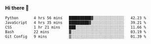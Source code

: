 ### Hi there 🌱
<!--START_SECTION:waka-->

```txt
Python       4 hrs 56 mins   ██████████▓░░░░░░░░░░░░░░   42.23 %
JavaScript   4 hrs 35 mins   █████████▓░░░░░░░░░░░░░░░   39.21 %
CSS          1 hr 21 mins    ███░░░░░░░░░░░░░░░░░░░░░░   11.66 %
Bash         22 mins         ▓░░░░░░░░░░░░░░░░░░░░░░░░   03.19 %
Git Config   9 mins          ▒░░░░░░░░░░░░░░░░░░░░░░░░   01.39 %
```

<!--END_SECTION:waka-->
<!--
**Dieg0raf/Dieg0raf** is a ✨ _special_ ✨ repository because its `README.md` (this file) appears on your GitHub profile.

Here are some ideas to get you started:

- 🔭 I’m currently working on ...
- 🌱 I’m currently learning ...
- 👯 I’m looking to collaborate on ...
- 🤔 I’m looking for help with ...
- 💬 Ask me about ...
- 📫 How to reach me: ...
- 😄 Pronouns: ...
- ⚡ Fun fact: ...
-->
